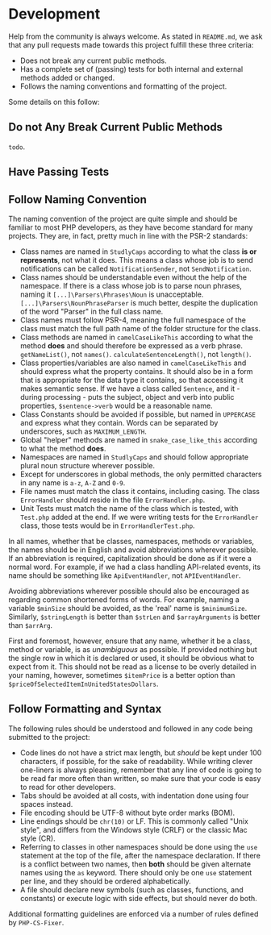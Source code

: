# Development

Help from the community is always welcome. As stated in `README.md`, we ask that any pull requests made towards
this project fulfill these three criteria:

- Does not break any current public methods.
- Has a complete set of (passing) tests for both internal and external methods added or changed.
- Follows the naming conventions and formatting of the project.

Some details on this follow:

## Do not Any Break Current Public Methods

`todo`.

## Have Passing Tests

## Follow Naming Convention

The naming convention of the project are quite simple and should be familiar to most PHP developers, as they
have become standard for many projects. They are, in fact, pretty much in line with the PSR-2 standards:

- Class names are named in `StudlyCaps` according to what the class **is or represents**, not what it does. This
  means a class whose job is to send notifications can be called `NotificationSender`, not `SendNotification`.
- Class names should be understandable even without the help of the namespace. If there is a class whose job
  is to parse noun phrases, naming it `[...]\Parsers\Phrases\Noun` is unacceptable. `[...]\Parsers\NounPhraseParser`
  is much better, despite the duplication of the word "Parser" in the full class name.
- Class names must follow PSR-4, meaning the full namespace of the class must match the full path name of the
  folder structure for the class.
- Class methods are named in `camelCaseLikeThis` according to what the method **does** and should therefore be
  expressed as a verb phrase. `getNameList()`, not `names()`. `calculateSentenceLength()`, not `length()`.
- Class properties/variables are also named in `camelCaseLikeThis` and should express what the property contains.
  It should also be in a form that is appropriate for the data type it contains, so that accessing it makes
  semantic sense. If we have a class called `Sentence`, and it - during processing - puts the subject, object and
  verb into public properties, `$sentence->verb` would be a reasonable name.
- Class Constants should be avoided if possible, but named in `UPPERCASE` and express what they contain. Words
  can be separated by underscores, such as `MAXIMUM_LENGTH`.
- Global "helper" methods are named in `snake_case_like_this` according to what the method **does**.
- Namespaces are named in `StudlyCaps` and should follow appropriate plural noun structure wherever possible.
- Except for underscores in global methods, the only permitted characters in any name is `a-z`, `A-Z` and `0-9`.
- File names must match the class it contains, including casing. The class `ErrorHandler` should reside in
  the file `ErrorHandler.php`.
- Unit Tests must match the name of the class which is tested, with `Test.php` added at the end. If we were
  writing tests for the `ErrorHandler` class, those tests would be in `ErrorHandlerTest.php`.

In all names, whether that be classes, namespaces, methods or variables, the names should be in English and
avoid abbreviations wherever possible. If an abbreviation is required, capitalization should be done as if it were
a normal word. For example, if we had a class handling API-related events, its name should be something like
`ApiEventHandler`, not `APIEventHandler`.

Avoiding abbreviations wherever possible should also be encouraged as regarding common shortened forms of
words. For example, naming a variable `$minSize` should be avoided, as the 'real' name is `$minimumSize`. 
Similarly, `$stringLength` is better than `$strLen` and `$arrayArguments` is better than `$arrArg`.

First and foremost, however, ensure that any name, whether it be a class, method or variable, is as
*unambiguous* as possible. If provided nothing but the single row in which it is declared or used, it should
be obvious what to expect from it. This should not be read as a license to be overly detailed in your naming,
however, sometimes `$itemPrice` is a better option than `$priceOfSelectedItemInUnitedStatesDollars`.

## Follow Formatting and Syntax

The following rules should be understood and followed in any code being submitted to the project:

- Code lines do not have a strict max length, but *should* be kept under 100 characters, if possible, for the sake
  of readability. While writing clever one-liners is always pleasing, remember that any line of code is going to
  be read far more often than written, so make sure that your code is easy to read for other developers.
- Tabs should be avoided at all costs, with indentation done using four spaces instead. 
- File encoding should be UTF-8 without byte order marks (BOM).
- Line endings should be `chr(10)` or LF. This is commonly called "Unix style", and differs from the Windows style
  (CRLF) or the classic Mac style (CR).
- Referring to classes in other namespaces should be done using the `use` statement at the top of the file, after
  the namespace declaration. If there is a conflict between two names, then **both** should be given alternate
  names using the `as` keyword. There should only be one `use` statement per line, and they should be ordered
  alphabetically.
- A file should declare new symbols (such as classes, functions, and constants) or execute logic with side effects,
  but should never do both.

Additional formatting guidelines are enforced via a number of rules defined by `PHP-CS-Fixer`. 
